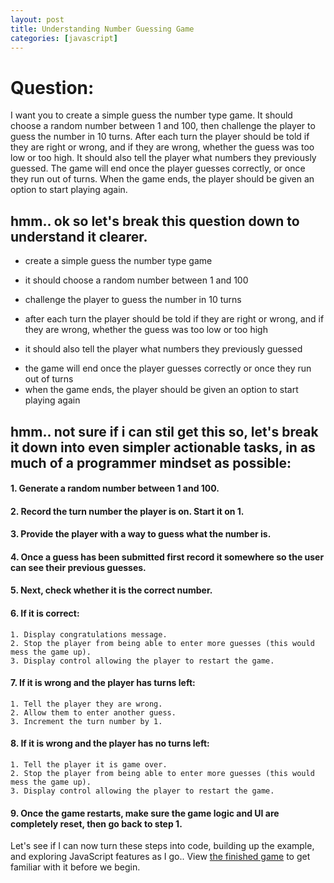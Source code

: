```yaml
---
layout: post
title: Understanding Number Guessing Game
categories: [javascript]
---
```

# Question:

I want you to create a simple guess the number type game. It should choose a random number between 1 and 100, then challenge the player to guess the number in 10 turns. After each turn the player should be told if they are right or wrong, and if they are wrong, whether the guess was too low or too high. It should also tell the player what numbers they previously guessed. The game will end once the player guesses correctly, or once they run out of turns. When the game ends, the player should be given an option to start playing again.

## hmm.. ok so let's break this question down to understand it clearer.
- create a simple guess the number type game
- it should choose a random number between 1 and 100
- challenge the player to guess the number in 10 turns

- after each turn the player should be told if they are right or wrong, and if they are wrong, whether the guess was too low or too high
 + it should also tell the player what numbers they previously guessed
 
- the game will end once the player guesses correctly or once they run out of turns
- when the game ends, the player should be given an option to start playing again

## hmm.. not sure if i can stil get this so, let's break it down into even simpler actionable tasks, in as much of a programmer mindset as possible:

#### 1. Generate a random number between 1 and 100.
#### 2. Record the turn number the player is on. Start it on 1.
#### 3. Provide the player with a way to guess what the number is.
#### 4. Once a guess has been submitted first record it somewhere so the user can see their previous guesses.
#### 5. Next, check whether it is the correct number.
#### 6. If it is correct:
	1. Display congratulations message.
	2. Stop the player from being able to enter more guesses (this would mess the game up).
	3. Display control allowing the player to restart the game.
#### 7. If it is wrong and the player has turns left:
	1. Tell the player they are wrong.
	2. Allow them to enter another guess.
	3. Increment the turn number by 1.
#### 8. If it is wrong and the player has no turns left:
	1. Tell the player it is game over.
	2. Stop the player from being able to enter more guesses (this would mess the game up).
	3. Display control allowing the player to restart the game.
#### 9. Once the game restarts, make sure the game logic and UI are completely reset, then go back to step 1.

Let's see if I can now turn these steps into code, building up the example, and exploring JavaScript features as I go..
View [the finished game](https://codepen.io/reizariva-hale/full/dVapVQ/) to get familiar with it before we begin.
    

